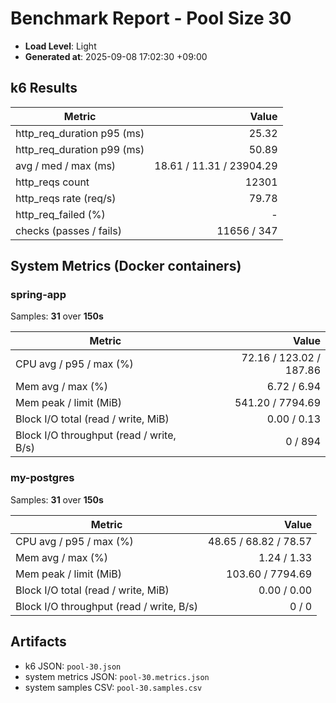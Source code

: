﻿# Benchmark Report - Pool Size 30

- **Load Level**: Light
- **Generated at**: 2025-09-08 17:02:30 +09:00

## k6 Results

| Metric | Value |
|---|---:|
| http_req_duration p95 (ms) | 25.32 |
| http_req_duration p99 (ms) | 50.89 |
| avg / med / max (ms) | 18.61 / 11.31 / 23904.29 |
| http_reqs count | 12301 |
| http_reqs rate (req/s) | 79.78 |
| http_req_failed (%) | - |
| checks (passes / fails) | 11656 / 347 |

## System Metrics (Docker containers)

### spring-app

Samples: **31** over **150s**

| Metric | Value |
|---|---:|
| CPU avg / p95 / max (%) | 72.16 / 123.02 / 187.86 |
| Mem avg / max (%) | 6.72 / 6.94 |
| Mem peak / limit (MiB) | 541.20 / 7794.69 |
| Block I/O total (read / write, MiB) | 0.00 / 0.13 |
| Block I/O throughput (read / write, B/s) | 0 / 894 |

### my-postgres

Samples: **31** over **150s**

| Metric | Value |
|---|---:|
| CPU avg / p95 / max (%) | 48.65 / 68.82 / 78.57 |
| Mem avg / max (%) | 1.24 / 1.33 |
| Mem peak / limit (MiB) | 103.60 / 7794.69 |
| Block I/O total (read / write, MiB) | 0.00 / 0.00 |
| Block I/O throughput (read / write, B/s) | 0 / 0 |

## Artifacts

- k6 JSON: `pool-30.json`
- system metrics JSON: `pool-30.metrics.json`
- system samples CSV: `pool-30.samples.csv`
